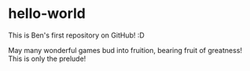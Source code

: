 # hello-world
This is Ben's first repository on GitHub! :D

May many wonderful games bud into fruition, bearing fruit of greatness! This is only the prelude!
